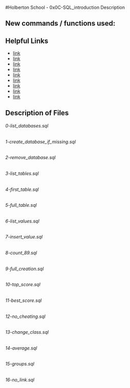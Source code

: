 #Holberton School - 0x0C-SQL_introduction
Description

## New commands / functions used:

## Helpful Links
* [link](https://www.youtube.com/watch?v=FR4QIeZaPeM)
* [link](https://www.digitalocean.com/community/tutorials/a-basic-mysql-tutorial)
* [link](http://www.tomjewett.com/dbdesign/dbdesign.php?page=ddldml.php)
* [link](http://www.tomjewett.com/dbdesign/dbdesign.php?page=queries.php)
* [link](http://www.tomjewett.com/dbdesign/dbdesign.php?page=functions.php)
* [link](http://www.tomjewett.com/dbdesign/dbdesign.php?page=subqueries.php)
* [link](https://twitter.com/1million40)
* [link](http://stackoverflow.com/questions/29402361/what-makes-the-big-difference-between-a-backtick-and-an-apostrophe/29402458#29402458)
* [link](https://dev.mysql.com/doc/refman/5.7/en/sql-syntax.html)

## Description of Files
<h6>0-list_databases.sql</h6>

<h6>1-create_database_if_missing.sql</h6>

<h6>2-remove_database.sql</h6>

<h6>3-list_tables.sql</h6>

<h6>4-first_table.sql</h6>

<h6>5-full_table.sql</h6>

<h6>6-list_values.sql</h6>

<h6>7-insert_value.sql</h6>

<h6>8-count_89.sql</h6>

<h6>9-full_creation.sql</h6>

<h6>10-top_score.sql</h6>

<h6>11-best_score.sql</h6>

<h6>12-no_cheating.sql</h6>

<h6>13-change_class.sql</h6>

<h6>14-average.sql</h6>

<h6>15-groups.sql</h6>

<h6>16-no_link.sql</h6>
